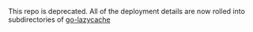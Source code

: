 This repo is deprecated.   All of the deployment details are now rolled into subdirectories of
[go-lazycache](https://github.com/amarburg/go-lazycache/)
